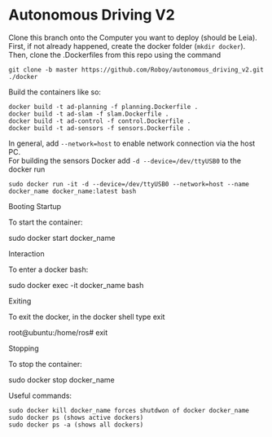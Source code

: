 # Autonomous Driving V2

Clone this branch onto the Computer you want to deploy (should be Leia). First, if not already happened, create the docker folder (`mkdir docker`). Then, clone the .Dockerfiles from this repo using the command
```
git clone -b master https://github.com/Roboy/autonomous_driving_v2.git  ./docker
```

Build  the containers like so:
```
docker build -t ad-planning -f planning.Dockerfile .
docker build -t ad-slam -f slam.Dockerfile .
docker build -t ad-control -f control.Dockerfile .
docker build -t ad-sensors -f sensors.Dockerfile .
```

In general, add `--network=host` to enable network connection via the host PC.\
For building the sensors Docker add `-d --device=/dev/ttyUSB0` to the docker run
```
sudo docker run -it -d --device=/dev/ttyUSB0 --network=host --name docker_name docker_name:latest bash
```

Booting
Startup

To start the container:

sudo docker start docker_name

Interaction

To enter a docker bash:

sudo docker exec -it docker_name bash

Exiting

To exit the docker, in the docker shell type exit

root@ubuntu:/home/ros# exit

Stopping

To stop the container:

sudo docker stop docker_name

Useful commands:

    sudo docker kill docker_name forces shutdwon of docker docker_name
    sudo docker ps (shows active dockers)
    sudo docker ps -a (shows all dockers)
